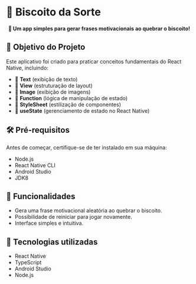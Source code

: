 # 🥠 Biscoito da Sorte

<div align="center">
  <strong>🎉 Um app simples para gerar frases motivacionais ao quebrar o biscoito!</strong>
</div>

## 🎯 Objetivo do Projeto

Este aplicativo foi criado para praticar conceitos fundamentais do React Native, incluindo:

- 📌 **Text** (exibição de texto)
- 📌 **View** (estruturação de layout)
- 📌 **Image** (exibição de imagens)
- 📌 **Function** (lógica de manipulação de estado)
- 📌 **StyleSheet** (estilização de componentes)
- 📌 **useState** (gerenciamento de estado no React Native)

## 🛠️ Pré-requisitos

Antes de começar, certifique-se de ter instalado em sua máquina:

- Node.js
- React Native CLI
- Android Studio
- JDK8

## 📌 Funcionalidades

- Gera uma frase motivacional aleatória ao quebrar o biscoito.
- Possibilidade de reiniciar para jogar novamente.
- Interface simples e intuitiva.

## 🎨 Tecnologias utilizadas

- React Native
- TypeScript
- Android Studio
- Node.js
